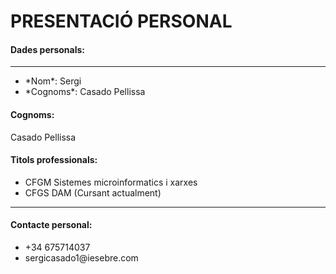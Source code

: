 # PRESENTACIÓ PERSONAL

#### Dades personals:
--------------------
<ul>
  <li> *Nom*: Sergi</li>
  <li> *Cognoms*: Casado Pellissa
</ul>

#### Cognoms: 
Casado Pellissa

#### Titols professionals: 
<ul>
  <li>
    CFGM Sistemes microinformatics i xarxes</li>
  <li>
    CFGS DAM (Cursant actualment)</li>
</ul>

--------------------
  
#### Contacte personal:
  <ul>
    <li>
      +34 675714037</li>
    <li>
      sergicasado1@iesebre.com</li>
  </ul>
    
